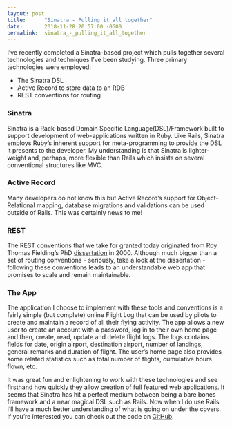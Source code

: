 ```yaml
---
layout: post
title:      "Sinatra - Pulling it all together"
date:       2018-11-28 20:57:00 -0500
permalink:  sinatra_-_pulling_it_all_together
---
```



I’ve recently completed a Sinatra-based project which pulls together several technologies and techniques I’ve been studying.  Three primary technologies were employed:

* The Sinatra DSL
* Active Record to store data to an RDB
* REST conventions for routing

### Sinatra
Sinatra is a Rack-based Domain Specific Language(DSL)/Framework built to support development of web-applications written in Ruby.  Like Rails, Sinatra employs Ruby’s inherent support for meta-programming to provide the DSL it presents to the developer.  My understanding is that Sinatra is lighter-weight and, perhaps, more flexible than Rails which insists on several conventional structures like MVC.

### Active Record
Many developers do not know this but Active Record’s support for Object-Relational mapping, database migrations and validations can be used outside of Rails.  This was certainly news to me!

### REST
The REST conventions that we take for granted today originated from Roy Thomas Fielding’s PhD [dissertation](https://www.ics.uci.edu/~fielding/pubs/dissertation/top.htm) in 2000.  Although much bigger than a set of routing conventions  - seriously, take a look at the dissertation - following these conventions leads to an understandable web app that promises to scale and remain maintainable.

### The App
The application I choose to implement with these tools and conventions is a fairly simple (but complete) online Flight Log that can be used by pilots to create and maintain a record of all their flying activity.  The app allows a new user to create an account with a password, log in to their own home page and then, create, read, update and delete flight logs.  The logs contains fields for date, origin airport, destination airport, number of landings, general remarks and duration of flight.  The user’s home page also provides some related statistics such as total number of flights, cumulative hours flown, etc.

It was great fun and enlightening to work with these technologies and see firsthand how quickly they allow creation of full featured web applications.  It seems that Sinatra has hit a perfect medium between being a bare bones framework and a near magical DSL such as Rails.  Now when I do use Rails I’ll have a much better understanding of what is going on under the covers.  If you’re interested you can check out the code on [GitHub](https://github.com/kjoewill/pilot-log).

